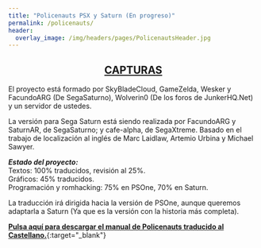 ```yaml
---
title: "Policenauts PSX y Saturn (En progreso)"
permalink: /policenauts/
header:
  overlay_image: /img/headers/pages/PolicenautsHeader.jpg
---
```

<h2 style="text-align: center;"><strong><a href="/policenauts/capturas/">CAPTURAS</a></strong></h2>

El proyecto está formado por SkyBladeCloud, GameZelda, Wesker y FacundoARG (De SegaSaturno), 
Wolverin0 (De los foros de JunkerHQ.Net) y un servidor de ustedes.

La versión para Sega Saturn está siendo realizada por FacundoARG y SaturnAR, de SegaSaturno; 
y cafe-alpha, de SegaXtreme. Basado en el trabajo de localización al inglés de Marc Laidlaw, 
Artemio Urbina y Michael Sawyer.

_**Estado del proyecto:**_  
Textos: 100% traducidos, revisión al 25%.  
Gráficos: 45% traducidos.  
Programación y romhacking: 75% en PSOne, 70% en Saturn.

La traducción irá dirigida hacia la versión de PSOne, aunque queremos adaptarla a Saturn (Ya que es la versión con la historia más completa).

[**Pulsa aquí para descargar el manual de Policenauts traducido al Castellano.**](http://www.mediafire.com/download.php?fwc6b4ac966ycor){:target="_blank"}

